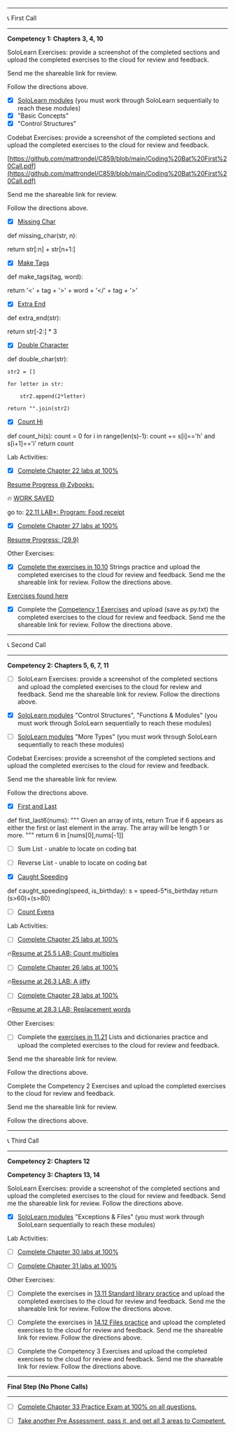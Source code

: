 -----------------------------------------------------------------------------------------------

📞 First Call 

-----------------------------------------------------------------------------------------------

**Competency 1:  Chapters 3, 4, 10**

SoloLearn Exercises:  provide a screenshot of the completed sections and upload the completed exercises to the cloud for review and feedback.  

Send me the shareable link for review.  

Follow the directions above.

- [x] [SoloLearn modules](https://www.sololearn.com/en/learn/courses/le-python)  (you must work through SoloLearn sequentially to reach these modules)
- [x] "Basic Concepts"
- [x] "Control Structures"

Codebat Exercises:  provide a screenshot of the completed sections and upload the completed exercises to the cloud for review and feedback.  

[https://github.com/mattrondel/C859/blob/main/Coding%20Bat%20First%20Call.pdf](https://github.com/mattrondel/C859/blob/main/Coding%20Bat%20First%20Call.pdf)

Send me the shareable link for review.  

Follow the directions above.

- [x] [Missing Char](https://codingbat.com/python/Warmup-1)

def missing_char(str, n):

  return str[:n] + str[n+1:]

- [x] [Make Tags](https://codingbat.com/python/String-1)
      
def make_tags(tag, word):

  return '<' + tag + '>' + word + '</' + tag + '>'

- [x] [Extra End](https://codingbat.com/python/String-1)

def extra_end(str):

  return str[-2:] * 3
      
- [x] [Double Character](https://codingbat.com/python/String-2)

def double_char(str):
 
    str2 = []

    for letter in str:

        str2.append(2*letter)
        
    return "".join(str2)

- [x] [Count Hi](https://codingbat.com/python/String-2)

def count_hi(s):
    count = 0
    for i in range(len(s)-1):
        count += s[i]=='h' and s[i+1]=='i'
    return count

Lab Activities:

- [X] [Complete Chapter 22 labs at 100%](https://learn.zybooks.com/zybook/WGUC859v4/chapter/22/section/1)

[Resume Progress @ Zybooks:](https://learn.zybooks.com/zybook/WGUC859v4/chapter/22/section/10)

🔥 [WORK SAVED](https://github.com/mattrondel/C859/blob/main/Zybooks_stumpers.py)


go to: [22.11 LAB*: Program: Food receipt](https://learn.zybooks.com/zybook/WGUC859v4/chapter/22/section/11)

- [X] [Complete Chapter 27 labs at 100%](https://learn.zybooks.com/zybook/WGUC859v4/chapter/27/section/1)

[Resume Progress: (29.9)](https://learn.zybooks.com/zybook/WGUC859v4/chapter/27/section/9)

Other Exercises:

- [X] [Complete the exercises in 10.10](https://learn.zybooks.com/zybook/WGUC859v4/chapter/10/section/10) Strings practice and upload the completed exercises to the cloud for review and feedback.  Send me the shareable link for review.  Follow the directions above.

[Exercises found here](https://github.com/mattrondel/C859/blob/main/Exercises_in_10.10.py)

- [X] Complete the [Competency 1 Exercises](https://url.us.m.mimecastprotect.com/s/giRrCVO2LPHPEQJKpsGfyTEffWm?domain=srm--c.na60.visual.force.com) and upload (save as py.txt) the completed exercises to the cloud for review and feedback. Send me the shareable link for review.  Follow the directions above.

-----------------------------------------------------------------------------------------------

📞 Second Call

-----------------------------------------------------------------------------------------------

**Competency 2: Chapters 5, 6, 7, 11**

- [ ] SoloLearn Exercises: provide a screenshot of the completed sections and upload the completed exercises to the cloud for review and feedback.  Send me the shareable link for review.  Follow the directions above.

- [x] [SoloLearn modules](https://www.sololearn.com/en/learn/courses/le-python) "Control Structures", "Functions & Modules" (you must work through SoloLearn sequentially to reach these modules)

- [ ] [SoloLearn modules](https://www.sololearn.com/en/learn/courses/le-python) "More Types" (you must work through SoloLearn sequentially to reach these modules)

 
Codebat Exercises:  provide a screenshot of the completed sections and upload the completed exercises to the cloud for review and feedback.  

Send me the shareable link for review.  

Follow the directions above.

- [X] [First and Last](https://codingbat.com/python/List-1)

def first_last6(nums):
  """
  Given an array of ints, return True if 6 appears as either the first or last
  element in the array. The array will be length 1 or more.
  """
  return 6 in [nums[0],nums[-1]]

- [ ] Sum List - unable to locate on coding bat

- [ ] Reverse List - unable to locate on coding bat

- [X] [Caught Speeding](https://codingbat.com/python/Logic-1)

def caught_speeding(speed, is_birthday):
    s = speed-5*is_birthday
    return (s>60)+(s>80)

- [ ] [Count Evens](https://codingbat.com/python/List-2)

Lab Activities:

- [ ] [Complete Chapter 25 labs at 100%](https://learn.zybooks.com/zybook/WGUC859v4/chapter/25/section/1)

🔥[Resume at 25.5 LAB: Count multiples](https://learn.zybooks.com/zybook/WGUC859v4/chapter/25/section/5)


- [ ] [Complete Chapter 26 labs at 100%](https://learn.zybooks.com/zybook/WGUC859v4/chapter/26/section/1)

🔥[Resume at 26.3 LAB: A jiffy](https://learn.zybooks.com/zybook/WGUC859v4/chapter/26/section/3)

- [ ] [Complete Chapter 28 labs at 100%](https://learn.zybooks.com/zybook/WGUC859v4/chapter/28/section/1)

🔥[Resume at 28.3 LAB: Replacement words](https://learn.zybooks.com/zybook/WGUC859v4/chapter/28/section/3)

Other Exercises:

- [ ] Complete the [exercises in 11.21](https://learn.zybooks.com/zybook/WGUC859v4/chapter/11/section/21) Lists and dictionaries practice and upload the completed exercises to the cloud for review and feedback.  

Send me the shareable link for review.  

Follow the directions above.

Complete the Competency 2 Exercises and upload the completed exercises to the cloud for review and feedback.  

Send me the shareable link for review.  

Follow the directions above.

-----------------------------------------------------------------------------------------------

📞 Third Call

-----------------------------------------------------------------------------------------------

**Competency 2: Chapters 12**

**Competency 3: Chapters 13, 14**

SoloLearn Exercises: provide a screenshot of the completed sections and upload the completed exercises to the cloud for review and feedback.  Send me the shareable link for review.  Follow the directions above.

- [x] [SoloLearn modules](https://www.sololearn.com/en/learn/courses/le-python) "Exceptions & Files" (you must work through SoloLearn sequentially to reach these modules)

Lab Activities:

- [ ] [Complete Chapter 30 labs at 100%](https://learn.zybooks.com/zybook/WGUC859v4/chapter/30/section/1)

- [ ] [Complete Chapter 31 labs at 100%](https://learn.zybooks.com/zybook/WGUC859v4/chapter/31/section/1)

Other Exercises:

- [ ] Complete the exercises in [13.11 Standard library practice](https://learn.zybooks.com/zybook/WGUC859v4/chapter/13/section/11) and upload the completed exercises to the cloud for review and feedback.  Send me the shareable link for review.  Follow the directions above.

- [ ] Complete the exercises in [14.12 Files practice](https://learn.zybooks.com/zybook/WGUC859v4/chapter/14/section/12) and upload the completed exercises to the cloud for review and feedback.  Send me the shareable link for review.  Follow the directions above.

- [ ] Complete the Competency 3 Exercises and upload the completed exercises to the cloud for review and feedback.  Send me the shareable link for review.  Follow the directions above.
 
-----------------------------------------------------------------------------------------------

**Final Step (No Phone Calls)**

-----------------------------------------------------------------------------------------------

- [ ] [Complete Chapter 33 Practice Exam at 100% on all questions.](https://learn.zybooks.com/zybook/WGUC859v4/chapter/33/section/1)

- [ ] [Take another Pre Assessment, pass it, and get all 3 areas to Competent.](https://vsa2.wgu.edu/vendor/assessment/launch/PJTV)
